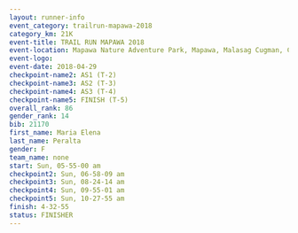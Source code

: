```yaml
---
layout: runner-info 
event_category: trailrun-mapawa-2018 
category_km: 21K 
event-title: TRAIL RUN MAPAWA 2018 
event-location: Mapawa Nature Adventure Park, Mapawa, Malasag Cugman, Cagayan de Oro Philippines 
event-logo: 
event-date: 2018-04-29 
checkpoint-name2: AS1 (T-2) 
checkpoint-name3: AS2 (T-3) 
checkpoint-name4: AS3 (T-4) 
checkpoint-name5: FINISH (T-5) 
overall_rank: 86
gender_rank: 14
bib: 21170
first_name: Maria Elena
last_name: Peralta
gender: F
team_name: none
start: Sun, 05-55-00 am
checkpoint2: Sun, 06-58-09 am
checkpoint3: Sun, 08-24-14 am
checkpoint4: Sun, 09-55-01 am
checkpoint5: Sun, 10-27-55 am
finish: 4-32-55
status: FINISHER
---
```

